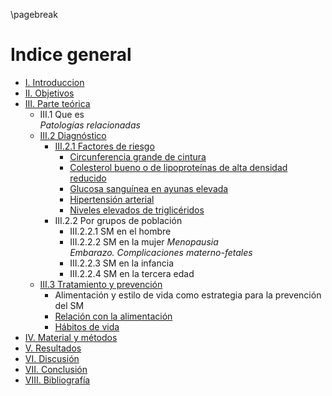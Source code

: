 \pagebreak

# Indice general

- [I. Introduccion](#introducción)
- [II. Objetivos](#objetivos)
- [III. Parte teórica](#parte-teórica)
    - III.1 Que es  
        *Patologías relacionadas*
    - [III.2 Diagnóstico](#diagnóstico)
        - [III.2.1 Factores de riesgo](#Factores-de-riesgo)
            - [Circunferencia grande de cintura](#Circunferencia-grande-de-cintura)
            - [Colesterol bueno o de lipoproteínas de alta densidad reducido](#Colesterol-bueno-o-de-lipoproteínas-de-alta-densidad-reducido)
            - [Glucosa sanguínea en ayunas elevada](#Glucosa-sanguínea-en-ayunas-elevada)
            - [Hipertensión arterial](#Hipertensión-arterial)
            - [Niveles elevados de triglicéridos](#Niveles-elevados-de-triglicéridos)
        - III.2.2 Por grupos de población
            - III.2.2.1 SM en el hombre
            - III.2.2.2 SM en la mujer
                *Menopausia*    
                *Embarazo. Complicaciones materno-fetales*
            - III.2.2.3 SM en la infancia
            - III.2.2.4 SM en la tercera edad
    - [III.3 Tratamiento y prevención](#Tratamiento-y-prevención)
        - Alimentación y estilo de vida como estrategia para la prevención del SM
        - [Relación con la alimentación](#relación-con-la-alimentación)
        - [Hábitos de vida](#hábitos-de-vida)
- [IV. Material y métodos](#material-y-métodos)
- [V. Resultados](#resultados)
- [VI. Discusión](#difusión)
- [VII. Conclusión](#discusión)
- [VIII. Bibliografía](#bibliografía)
